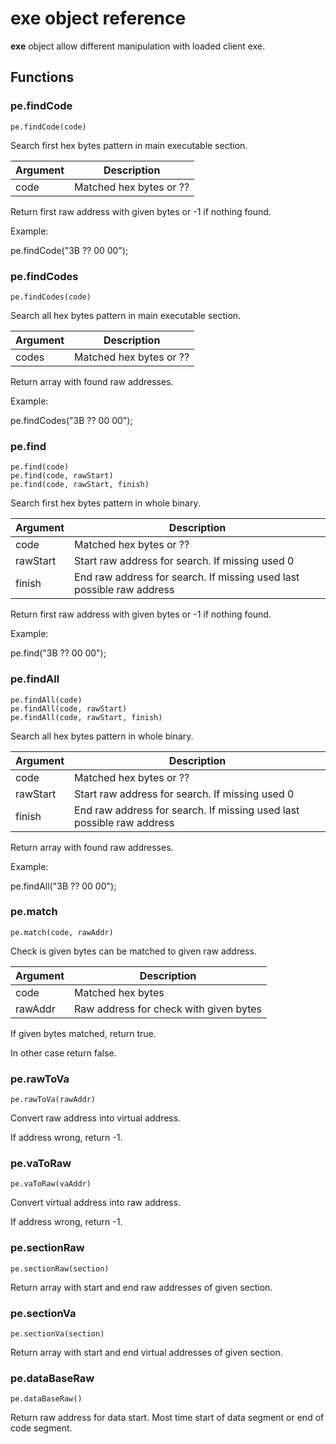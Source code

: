 # **exe** object reference

**exe** object allow different manipulation with loaded client exe.

## Functions

### pe.findCode

```
pe.findCode(code)
```

Search first hex bytes pattern in main executable section.

| Argument | Description |
| -------- | ----------- |
| code     | Matched hex bytes or ?? |

Return first raw address with given bytes or -1 if nothing found.

Example:

pe.findCode("3B ?? 00 00");

### pe.findCodes

```
pe.findCodes(code)
```

Search all hex bytes pattern in main executable section.

| Argument | Description |
| -------- | ----------- |
| codes    | Matched hex bytes or ?? |

Return array with found raw addresses.

Example:

pe.findCodes("3B ?? 00 00");

### pe.find

```
pe.find(code)
pe.find(code, rawStart)
pe.find(code, rawStart, finish)
```

Search first hex bytes pattern in whole binary.

| Argument | Description |
| -------- | ----------- |
| code     | Matched hex bytes or ?? |
| rawStart | Start raw address for search. If missing used 0 |
| finish   | End raw address for search. If missing used last possible raw address |

Return first raw address with given bytes or -1 if nothing found.

Example:

pe.find("3B ?? 00 00");

### pe.findAll

```
pe.findAll(code)
pe.findAll(code, rawStart)
pe.findAll(code, rawStart, finish)
```

Search all hex bytes pattern in whole binary.

| Argument | Description |
| -------- | ----------- |
| code     | Matched hex bytes or ?? |
| rawStart | Start raw address for search. If missing used 0 |
| finish   | End raw address for search. If missing used last possible raw address |

Return array with found raw addresses.

Example:

pe.findAll("3B ?? 00 00");

### pe.match

``pe.match(code, rawAddr)``

Check is given bytes can be matched to given raw address.

| Argument | Description |
| -------- | ----------- |
| code     | Matched hex bytes |
| rawAddr  | Raw address for check with given bytes |

If given bytes matched, return true.

In other case return false.

### pe.rawToVa

``pe.rawToVa(rawAddr)``

Convert raw address into virtual address.

If address wrong, return -1.

### pe.vaToRaw

``pe.vaToRaw(vaAddr)``

Convert virtual address into raw address.

If address wrong, return -1.

### pe.sectionRaw

``pe.sectionRaw(section)``

Return array with start and end raw addresses of given section.

### pe.sectionVa

``pe.sectionVa(section)``

Return array with start and end virtual addresses of given section.

### pe.dataBaseRaw

``pe.dataBaseRaw()``

Return raw address for data start. Most time start of data segment or end of code segment.
